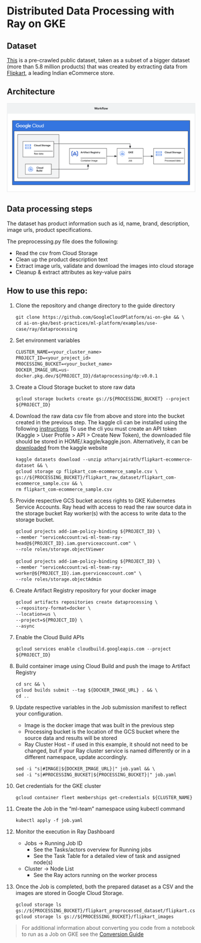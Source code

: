 # Distributed Data Processing with Ray on GKE

## Dataset

[This](https://www.kaggle.com/datasets/PromptCloudHQ/flipkart-products) is a pre-crawled public dataset, taken as a subset of a bigger dataset (more than 5.8 million products) that was created by extracting data from [Flipkart](https://www.flipkart.com/), a leading Indian eCommerce store.

## Architecture

![DataPreprocessing](/best-practices/ml-platform/docs/images/ray-dataprocessing-workflow.png)

## Data processing steps

The dataset has product information such as id, name, brand, description, image urls, product specifications.

The preprocessing.py file does the following:

- Read the csv from Cloud Storage
- Clean up the product description text
- Extract image urls, validate and download the images into cloud storage
- Cleanup & extract attributes as key-value pairs

## How to use this repo:

1. Clone the repository and change directory to the guide directory

   ```
   git clone https://github.com/GoogleCloudPlatform/ai-on-gke && \
   cd ai-on-gke/best-practices/ml-platform/examples/use-case/ray/dataprocessing
   ```

1. Set environment variables

   ```
   CLUSTER_NAME=<your_cluster_name>
   PROJECT_ID=<your_project_id>
   PROCESSING_BUCKET=<your_bucket_name>
   DOCKER_IMAGE_URL=us-docker.pkg.dev/${PROJECT_ID}/dataprocessing/dp:v0.0.1
   ```

1. Create a Cloud Storage bucket to store raw data

   ```
   gcloud storage buckets create gs://${PROCESSING_BUCKET} --project ${PROJECT_ID}
   ```

1. Download the raw data csv file from above and store into the bucket created in the previous step.
   The kaggle cli can be installed using the following [instructions](https://github.com/Kaggle/kaggle-api#installation)
   To use the cli you must create an API token (Kaggle > User Profile > API > Create New Token), the downloaded file should be stored in HOME/.kaggle/kaggle.json.
   Alternatively, it can be [downloaded](https://www.kaggle.com/datasets/atharvjairath/flipkart-ecommerce-dataset) from the kaggle website

   ```
   kaggle datasets download --unzip atharvjairath/flipkart-ecommerce-dataset && \
   gcloud storage cp flipkart_com-ecommerce_sample.csv \
   gs://${PROCESSING_BUCKET}/flipkart_raw_dataset/flipkart_com-ecommerce_sample.csv && \
   rm flipkart_com-ecommerce_sample.csv
   ```

1. Provide respective GCS bucket access rights to GKE Kubernetes Service Accounts.
   Ray head with access to read the raw source data in the storage bucket
   Ray worker(s) with the access to write data to the storage bucket.

   ```
   gcloud projects add-iam-policy-binding ${PROJECT_ID} \
   --member "serviceAccount:wi-ml-team-ray-head@${PROJECT_ID}.iam.gserviceaccount.com" \
   --role roles/storage.objectViewer

   gcloud projects add-iam-policy-binding ${PROJECT_ID} \
   --member "serviceAccount:wi-ml-team-ray-worker@${PROJECT_ID}.iam.gserviceaccount.com" \
   --role roles/storage.objectAdmin
   ```

1. Create Artifact Registry repository for your docker image

   ```
   gcloud artifacts repositories create dataprocessing \
   --repository-format=docker \
   --location=us \
   --project=${PROJECT_ID} \
   --async
   ```

1. Enable the Cloud Build APIs

   ```
   gcloud services enable cloudbuild.googleapis.com --project ${PROJECT_ID}
   ```

1. Build container image using Cloud Build and push the image to Artifact Registry

   ```
   cd src && \
   gcloud builds submit --tag ${DOCKER_IMAGE_URL} . && \
   cd ..
   ```

1. Update respective variables in the Job submission manifest to reflect your configuration.

   - Image is the docker image that was built in the previous step
   - Processing bucket is the location of the GCS bucket where the source data and results will be stored
   - Ray Cluster Host - if used in this example, it should not need to be changed, but if your Ray cluster service is named differently or in a different namespace, update accordingly.

   ```
   sed -i "s|#IMAGE|${DOCKER_IMAGE_URL}|" job.yaml && \
   sed -i "s|#PROCESSING_BUCKET|${PROCESSING_BUCKET}|" job.yaml
   ```

1. Get credentials for the GKE cluster

   ```
   gcloud container fleet memberships get-credentials ${CLUSTER_NAME}
   ```

1. Create the Job in the “ml-team” namespace using kubectl command

   ```
   kubectl apply -f job.yaml
   ```

1. Monitor the execution in Ray Dashboard

   - Jobs -> Running Job ID
     - See the Tasks/actors overview for Running jobs
     - See the Task Table for a detailed view of task and assigned node(s)
   - Cluster -> Node List
     - See the Ray actors running on the worker process

1. Once the Job is completed, both the prepared dataset as a CSV and the images are stored in Google Cloud Storage.

   ```
   gcloud storage ls gs://${PROCESSING_BUCKET}/flipkart_preprocessed_dataset/flipkart.csv
   gcloud storage ls gs://${PROCESSING_BUCKET}/flipkart_images
   ```

> For additional information about converting you code from a notebook to run as a Job on GKE see the [Conversion Guide](CONVERSION.md)
